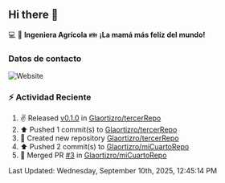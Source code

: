 ## Hi there 👋

:computer: :seedling: **Ingeniera Agrícola**
:family: **¡La mamá más felíz del mundo!**

### Datos de contacto

![Website](https://img.shields.io/website?url=https%3A%2F%2Fwww.linkedin.com%2Fin%2Falexandra-ortiz-rocha-180a008b%2F)

### :zap: Actividad Reciente

<!--RECENT_ACTIVITY:start-->
1. ✌️ Released [v0.1.0](https://github.com/Glaortizro/tercerRepo/releases/tag/v0.1.0) in [Glaortizro/tercerRepo](https://github.com/Glaortizro/tercerRepo)<br>
2. ⬆️ Pushed 1 commit(s) to [Glaortizro/tercerRepo](https://github.com/Glaortizro/tercerRepo)<br>
3. 📔 Created new repository [Glaortizro/tercerRepo](https://github.com/Glaortizro/tercerRepo)<br>
4. ⬆️ Pushed 2 commit(s) to [Glaortizro/miCuartoRepo](https://github.com/Glaortizro/miCuartoRepo)<br>
5. 🎉 Merged PR [#3](https://github.com/Glaortizro/miCuartoRepo/pull/3) in [Glaortizro/miCuartoRepo](https://github.com/Glaortizro/miCuartoRepo)<br>
<!--RECENT_ACTIVITY:end-->
<!--RECENT_ACTIVITY:last_update-->
Last Updated: Wednesday, September 10th, 2025, 12:45:14 PM
<!--RECENT_ACTIVITY:last_update_end-->

